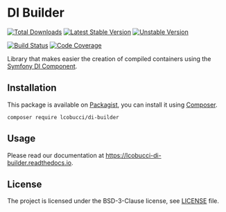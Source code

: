 # DI Builder

[![Total Downloads]](https://packagist.org/packages/lcobucci/di-builder)
[![Latest Stable Version]](https://packagist.org/packages/lcobucci/di-builder)
[![Unstable Version]](https://packagist.org/packages/lcobucci/di-builder)

[![Build Status]](https://github.com/lcobucci/di-builder/actions?query=workflow%3A%22PHPUnit%20Tests%22+branch%3A6.2.x)
[![Code Coverage]](https://codecov.io/gh/lcobucci/di-builder)

Library that makes easier the creation of compiled containers using the [Symfony DI Component].

## Installation

This package is available on [Packagist], you can install it using [Composer].

```shell
composer require lcobucci/di-builder
```

## Usage

Please read our documentation at <https://lcobucci-di-builder.readthedocs.io>.

## License

The project is licensed under the BSD-3-Clause license, see [LICENSE] file.

[Total Downloads]: https://img.shields.io/packagist/dt/lcobucci/di-builder.svg?style=flat-square
[Latest Stable Version]: https://img.shields.io/packagist/v/lcobucci/di-builder.svg?style=flat-square
[Unstable Version]: https://img.shields.io/packagist/vpre/lcobucci/di-builder.svg?style=flat-square
[Build Status]: https://img.shields.io/github/workflow/status/lcobucci/di-builder/PHPUnit%20tests/6.2.x?style=flat-square
[Code Coverage]: https://codecov.io/gh/lcobucci/di-builder/branch/6.2.x/graph/badge.svg
[Symfony DI Component]: http://symfony.com/doc/current/components/dependency_injection/introduction.html
[Packagist]: http://packagist.org/packages/lcobucci/di-builder
[Composer]: http://getcomposer.org
[LICENSE]: LICENSE
